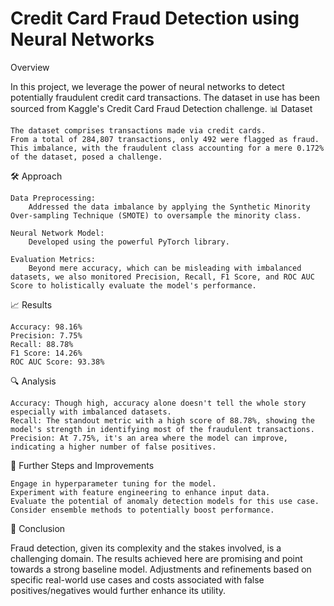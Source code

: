 # Credit Card Fraud Detection using Neural Networks
Overview

In this project, we leverage the power of neural networks to detect potentially fraudulent credit card transactions. The dataset in use has been sourced from Kaggle's Credit Card Fraud Detection challenge.
📊 Dataset

    The dataset comprises transactions made via credit cards.
    From a total of 284,807 transactions, only 492 were flagged as fraud.
    This imbalance, with the fraudulent class accounting for a mere 0.172% of the dataset, posed a challenge.

🛠 Approach

    Data Preprocessing:
        Addressed the data imbalance by applying the Synthetic Minority Over-sampling Technique (SMOTE) to oversample the minority class.

    Neural Network Model:
        Developed using the powerful PyTorch library.

    Evaluation Metrics:
        Beyond mere accuracy, which can be misleading with imbalanced datasets, we also monitored Precision, Recall, F1 Score, and ROC AUC Score to holistically evaluate the model's performance.

📈 Results

    Accuracy: 98.16%
    Precision: 7.75%
    Recall: 88.78%
    F1 Score: 14.26%
    ROC AUC Score: 93.38%

🔍 Analysis

    Accuracy: Though high, accuracy alone doesn't tell the whole story especially with imbalanced datasets.
    Recall: The standout metric with a high score of 88.78%, showing the model's strength in identifying most of the fraudulent transactions.
    Precision: At 7.75%, it's an area where the model can improve, indicating a higher number of false positives.

🚀 Further Steps and Improvements

    Engage in hyperparameter tuning for the model.
    Experiment with feature engineering to enhance input data.
    Evaluate the potential of anomaly detection models for this use case.
    Consider ensemble methods to potentially boost performance.

📝 Conclusion

Fraud detection, given its complexity and the stakes involved, is a challenging domain. The results achieved here are promising and point towards a strong baseline model. Adjustments and refinements based on specific real-world use cases and costs associated with false positives/negatives would further enhance its utility.
